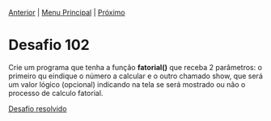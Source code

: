 [Anterior](Desafio101.md) | [Menu Principal](/README.md/) | [Próximo](Desafio103.md)  

# Desafio 102  
  
Crie um programa que tenha a função **fatorial()** que receba 2 parâmetros: o primeiro qu eindique o número a calcular e o outro chamado show, que será um valor lógico (opcional) indicando na tela se será mostrado ou não o processo de calculo fatorial. 

[Desafio resolvido](/Desafios/desafio102.py/)
